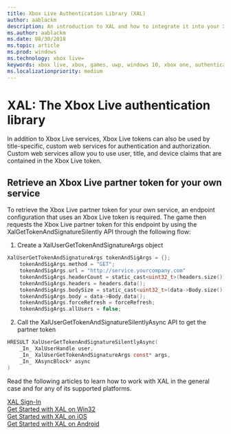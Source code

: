 ```yaml
---
title: Xbox Live Authentication Library (XAL)
author: aablackm
description: An introduction to XAL and how to integrate it into your Xbox Live project
ms.author: aablackm
ms.date: 08/30/2018
ms.topic: article
ms.prod: windows
ms.technology: xbox live=
keywords: xbox live, xbox, games, uwp, windows 10, xbox one, authentication, sign-in
ms.localizationpriority: medium
---
```

# XAL: The Xbox Live authentication library

In addition to Xbox Live services, Xbox Live tokens can also be used by title-specific, custom web services for authentication and authorization. Custom web services allow you to use user, title, and device claims that are contained in the Xbox Live token.

## Retrieve an Xbox Live partner token for your own service
To retrieve the Xbox Live partner token for your own service, an endpoint configuration that uses an Xbox Live token is required. The game then requests the Xbox Live partner token for this endpoint by using the XalGetTokenAndSignatureSilently API through the following flow:

1. Create a XalUserGetTokenAndSignatureArgs object
```c
XalUserGetTokenAndSignatureArgs tokenAndSigArgs = {};
    tokenAndSigArgs.method = "GET";
    tokenAndSigArgs.url = "http://service.yourcompany.com"
    tokenAndSigArgs.headerCount = static_cast<uint32_t>(headers.size());
    tokenAndSigArgs.headers = headers.data();
    tokenAndSigArgs.bodySize = static_cast<uint32_t>(data->Body.size());
    tokenAndSigArgs.body = data->Body.data();
    tokenAndSigArgs.forceRefresh = forceRefresh;
    tokenAndSigArgs.allUsers = false;
```

2. Call the XalUserGetTokenAndSignatureSilentlyAsync API to get the partner token
```c
HRESULT XalUserGetTokenAndSignatureSilentlyAsync(
    _In_ XalUserHandle user,
    _In_ XalUserGetTokenAndSignatureArgs const* args,
    _In_ XAsyncBlock* async
)
```

Read the following articles to learn how to work with XAL in the general case and for any of its supported platforms.

[XAL Sign-In](xal-sign-in.md)  
[Get Started with XAL on Win32](win32-xal.md)  
[Get Started with XAL on iOS](iOS-xal.md)  
[Get Started with XAL on Android](android-xal.md)